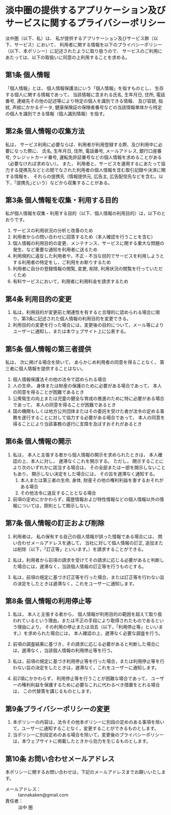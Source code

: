 # 淡中圏の提供するアプリケーション及びサービスに関するプライバシーポリシー

淡中圏（以下、私）は、
私が提供するアプリケーション及びサービス群（以下、サービス）において、
利用者に関する情報を以下のプライバシーポリシー（以下、本ポリシー）に記述されたように取り扱うので、
サービスのご利用にあたっては、以下の取扱いに同意の上利用することを求める。

## 第1条 個人情報

「個人情報」とは，
個人情報保護法にいう「個人情報」を指すものとし，
生存する個人に関する情報であって，
当該情報に含まれる氏名, 生年月日, 住所, 電話番号, 連絡先その他の記述等により特定の個人を識別できる情報、
及び容貌, 指紋, 声紋にかかるデータ, 健康保険証の保険者番号などの当該情報単体から特定の個人を識別できる情報（個人識別情報）を指す。

## 第2条 個人情報の収集方法

私は，
サービス利用に必要ならば、利用者が利用登録する際、及び利用中に必要になった際に、
氏名, 生年月日, 住所, 電話番号, メールアドレス, 銀行口座番号, クレジットカード番号, 運転免許証番号などの個人情報を求めることがある
（必要なければ求めない）。
また，
利用者と、サービスを運用するにあたって協力する提携先などとの間でなされた利用者の個人情報を含む取引記録や決済に関する情報を、
それらの提携先（情報提供元, 広告主, 広告配信先などを含む。以下，｢提携先｣という）などから収集することがある。

## 第3条 個人情報を収集・利用する目的

私が個人情報を収集・利用する目的（以下、個人情報の利用目的）は，以下のとおりです。

1. サービスの利用状況の分析と改善のため
2. 利用者からの問い合わせに回答するため（本人確認を行うことを含む）
3. 個人情報の利用目的の変更、メンテナンス、サービスに関する重大な問題の発生、など重要な通知を利用者に送るため
4. 利用規約に違反した利用者や，不正・不当な目的でサービスを利用しようとする利用者の特定をし，ご利用をお断りするため
5. 利用者に自分の登録情報の閲覧, 変更, 削除, 利用状況の閲覧を行っていただくため
6. 有料サービスにおいて，利用者に利用料金を請求するため

## 第4条 利用目的の変更

1. 私は，利用目的が変更前と関連性を有すると合理的に認められる場合に限り，第3条に記述された個人情報の利用目的を変更できる。
2. 利用目的の変更を行った場合には，変更後の目的について，メール等によりユーザーに通知し，または本ウェブサイト上に公表する。


## 第5条 個人情報の第三者提供

私は，
次に掲げる場合を除いて，
あらかじめ利用者の同意を得ることなく，
第三者に個人情報を提供することはない。

1. 個人情報保護法その他の法令で認められる場合
2. 人の生命，
   身体または財産の保護のために必要がある場合であって，
   本人の同意を得ることが困難であるとき
3. 公衆衛生の向上または児童の健全な育成の推進のために特に必要がある場合であって，
   本人の同意を得ることが困難であるとき
4. 国の機関もしくは地方公共団体またはその委託を受けた者が法令の定める事務を遂行することに対して協力する必要がある場合であって，
   本人の同意を得ることにより当該事務の遂行に支障を及ぼすおそれがあるとき

## 第6条 個人情報の開示

1. 私は，
   本人と主張する者から個人情報の開示を求められたときは，
   本人確認の上、本人に対し，
   遅滞なくこれを開示する。
   ただし，
   開示することにより次のいずれかに該当する場合は，
   その全部または一部を開示しないこともあり，
   開示しない決定をした場合には，
   その旨を遅滞なく通知する。
   1. 本人または第三者の生命, 身体, 財産その他の権利利益を害するおそれがある場合
   2. その他法令に違反することとなる場合
2. 前項の定めにかかわらず，履歴情報および特性情報などの個人情報以外の情報については，原則として開示しない。

## 第7条 個人情報の訂正および削除

1. 利用者は，
   私の保有する自己の個人情報が誤った情報である場合には，
   問い合わせメールアドレスを通して，
   当社に対して個人情報の訂正, 追加または削除（以下，「訂正等」といいます。）を請求することができる。

2. 私は，利用者から前項の請求を受けてその請求に応じる必要があると判断した場合には，遅滞なく，当該個人情報の訂正等を行うものとする。

3. 私は，前項の規定に基づき訂正等を行った場合，または訂正等を行わない旨の決定をしたときは遅滞なく，これをユーザーに通知します。

## 第8条 個人情報の利用停止等 

1. 私は，
   本人と主張する者から，
   個人情報が利用目的の範囲を超えて取り扱われているという理由，または不正の手段により取得されたものであるという理由により，
   その利用の停止または消去（以下，「利用停止等」といいます。）を求められた場合には，
   本人確認の上、遅滞なく必要な調査を行う。

2. 前項の調査結果に基づき，その請求に応じる必要があると判断した場合には，遅滞なく，当該個人情報の利用停止等を行う。

3. 私は，前項の規定に基づき利用停止等を行った場合，または利用停止等を行わない旨の決定をしたときは，遅滞なく，これをユーザーに通知します。

4. 前2項にかかわらず，
   利用停止等を行うことが困難な場合であって，
   ユーザーの権利利益を保護するために必要なこれに代わるべき措置をとれる場合は，
   この代替策を講じるものとします。

## 第9条プライバシーポリシーの変更

1. 本ポリシーの内容は，法令その他本ポリシーに別段の定めのある事項を除いて，ユーザーに通知することなく，変更することができるものとします。
2. 当ポリシーに別段定めのある場合を除いて，変更後のプライバシーポリシーは，本ウェブサイトに掲載したときから効力を生じるものとします。

## 第10条 お問い合わせメールアドレス

本ポリシーに関するお問い合わせは，下記のメールアドレスまでお願いいたします。

<dl>
<dt>
メールアドレス：
</dt>
<dd>
tannakaken@gmail.com
</dd>

<dt>
責任者：
</dt>
<dd>
淡中 圏
</dd>
</dl>

